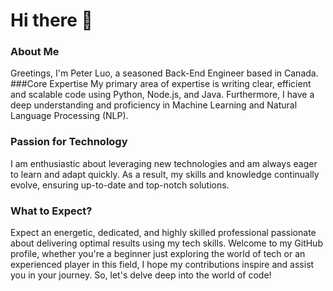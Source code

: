 # Hi there 👋

### About Me
Greetings, I'm Peter Luo, a seasoned Back-End Engineer based in Canada.
###Core Expertise
My primary area of expertise is writing clear, efficient and scalable code using Python, Node.js, and Java. Furthermore, I have a deep understanding and proficiency in Machine Learning and Natural Language Processing (NLP).
### Passion for Technology
I am enthusiastic about leveraging new technologies and am always eager to learn and adapt quickly. As a result, my skills and knowledge continually evolve, ensuring up-to-date and top-notch solutions.
### What to Expect?
Expect an energetic, dedicated, and highly skilled professional passionate about delivering optimal results using my tech skills.
Welcome to my GitHub profile, whether you're a beginner just exploring the world of tech or an experienced player in this field, I hope my contributions inspire and assist you in your journey.
So, let's delve deep into the world of code!
